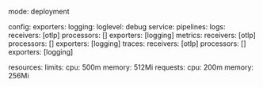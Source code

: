 mode: deployment

config:
  exporters:
    logging:
      loglevel: debug
  service:
    pipelines:
      logs:
        receivers: [otlp]
        processors: []
        exporters: [logging]
      metrics:
        receivers: [otlp]
        processors: []
        exporters: [logging]
      traces:
        receivers: [otlp]
        processors: []
        exporters: [logging]

resources:
  limits:
    cpu: 500m
    memory: 512Mi
  requests:
    cpu: 200m
    memory: 256Mi
